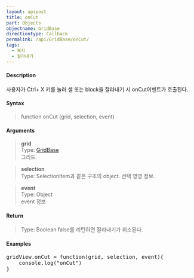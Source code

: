 ```yaml
---
layout: apipost
title: onCut
part: Objects
objectname: GridBase
directiontype: Callback
permalink: /api/GridBase/onCut/
tags:
  - 복사
  - 잘라내기
---
```



#### Description

 사용자가 Ctrl+ X 키를 눌러 셀 또는 block을 잘라내기 시 onCut이벤트가 호출된다.  

#### Syntax

> function onCut (grid, selection, event)  

#### Arguments

> **grid**  
> Type: [GridBase](/api/GridBase/)  
> 그리드.  

> **selection**  
> Type: SelectionItem과 같은 구조의 object.
> 선택 영영 정보.  

> **event**  
> Type: Object  
> event 정보   

#### Return

> Type: Boolean
> false를 리턴하면 잘라내기가 취소된다. 

#### Examples 

<pre class="prettyprint">
gridView.onCut = function(grid, selection, event){
    console.log("onCut")
}
</pre>
